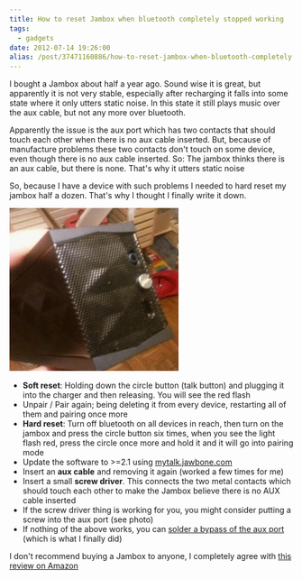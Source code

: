 ```yaml
---
title: How to reset Jambox when bluetooth completely stopped working
tags:
  - gadgets
date: 2012-07-14 19:26:00
alias: /post/37471160886/how-to-reset-jambox-when-bluetooth-completely
---
```


I bought a Jambox about half a year ago. Sound wise it is great, but apparently it is not very stable, especially after recharging it falls into some state where it only utters static noise. In this state it still plays music over the aux cable, but not any more over bluetooth.<!-- more -->

Apparently the issue is the aux port which has two contacts that should touch each other when there is no aux cable inserted. But, because of manufacture problems these two contacts don't touch on some device, even though there is no aux cable inserted. So: The jambox thinks there is an aux cable, but there is none. That's why it utters static noise

So, because I have a device with such problems I needed to hard reset my jambox half a dozen. That's why I thought I finally write it down.

<img alt="Jambox, screwed" src="/images/jambox_screwed.jpg" class="caption" />

- **Soft reset**: Holding down the circle button (talk button) and plugging it into the charger and then releasing. You will see the red flash
- Unpair / Pair again; being deleting it from every device, restarting all of them and pairing once more
- **Hard reset**: Turn off bluetooth on all devices in reach, then turn on the jambox and press the circle button six times, when you see the light flash red, press the circle once more and hold it and it will go into pairing mode
- Update the software to &gt;=2.1 using [mytalk.jawbone.com](http://mytalk.jawbone.com)
- Insert an **aux cable** and removing it again (worked a few times for me)
- Insert a small **screw driver**. This connects the two metal contacts which should touch each other to make the Jambox believe there is no AUX cable inserted
- If the screw driver thing is working for you, you might consider putting a screw into the aux port (see photo)
- If nothing of the above works, you can [solder a bypass of the aux port](/2012/07/21/how-to-fix-jambox-static-noise/) (which is what I finally did)

I don't recommend buying a Jambox to anyone, I completely agree with [this review on Amazon](http://www.amazon.com/review/R3GYH7DT8H8EKR/ref=cm_cr_pr_cmt?ie=UTF8&amp;ASIN=B004E10KGU)